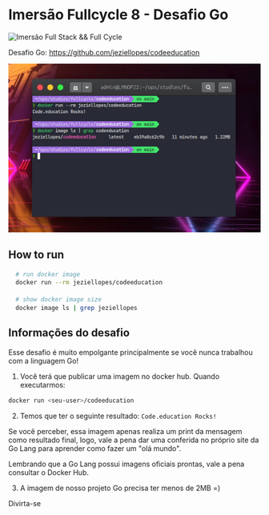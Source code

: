 # Imersão Fullcycle 8 - Desafio Go
![Imersão Full Stack && Full Cycle](https://events-fullcycle.s3.amazonaws.com/events-fullcycle/static/site/img/grupo_4417.png)

Desafio Go: https://github.com/jeziellopes/codeeducation

![Screen](./screen.png)

## How to run

```bash
  # run docker image
  docker run --rm jeziellopes/codeeducation

  # show docker image size
  docker image ls | grep jeziellopes
```

## Informações do desafio

Esse desafio é muito empolgante principalmente se você nunca trabalhou com a linguagem Go!

1) Você terá que publicar uma imagem no docker hub. Quando executarmos:

```bash
docker run <seu-user>/codeeducation
```
2) Temos que ter o seguinte resultado: ```Code.education Rocks!```

Se você perceber, essa imagem apenas realiza um print da mensagem como resultado final, logo, vale a pena dar uma conferida no próprio site da Go Lang para aprender como fazer um "olá mundo".

Lembrando que a Go Lang possui imagens oficiais prontas, vale a pena consultar o Docker Hub.

3) A imagem de nosso projeto Go precisa ter menos de 2MB =)

Divirta-se